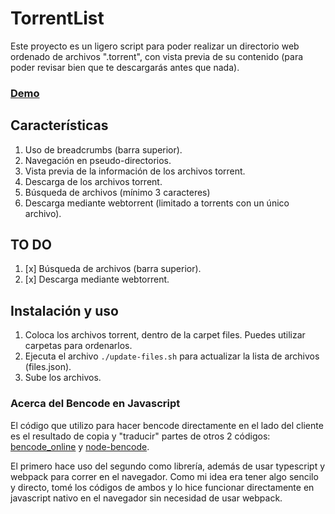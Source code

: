 # TorrentList

Este proyecto es un ligero script para poder realizar un directorio web ordenado de archivos ".torrent", con vista previa de su contenido (para poder revisar bien que te descargarás antes que nada).

### [Demo](https://kj2me.github.io/torrent-list/)

## Características

1. Uso de breadcrumbs (barra superior).
2. Navegación en pseudo-directorios.
3. Vista previa de la información de los archivos torrent.
4. Descarga de los archivos torrent.
5. Búsqueda de archivos (mínimo 3 caracteres)
6. Descarga mediante webtorrent (limitado a torrents con un único archivo).

## TO DO

1. [x] Búsqueda de archivos (barra superior).
2. [x] Descarga mediante webtorrent.

## Instalación y uso

1. Coloca los archivos torrent, dentro de la carpet files. Puedes utilizar carpetas para ordenarlos.
2. Ejecuta el archivo `./update-files.sh` para actualizar la lista de archivos (files.json).
3. Sube los archivos.

### Acerca del Bencode en Javascript

El código que utilizo para hacer bencode directamente en el lado del cliente es el resultado de copia y "traducir" partes de otros 2 códigos: [bencode_online](https://github.com/Chocobo1/bencode_online) y [node-bencode](https://github.com/themasch/node-bencode).

El primero hace uso del segundo como librería, además de usar typescript y webpack para correr en el navegador. Como mi idea era tener algo sencilo y directo, tomé los códigos de ambos y lo hice funcionar directamente en javascript nativo en el navegador sin necesidad de usar webpack.

